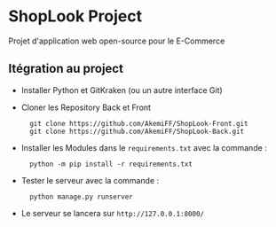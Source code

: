 # ShopLook Project

Projet d'application web open-source pour le E-Commerce

## Itégration au project

- Installer Python et GitKraken (ou un autre interface Git)
- Cloner les Repository Back et Front

        git clone https://github.com/AkemiFF/ShopLook-Front.git
        git clone https://github.com/AkemiFF/ShopLook-Back.git

- Installer les Modules dans le `requirements.txt` avec la commande :

        python -m pip install -r requirements.txt

- Tester le serveur avec la commande :

        python manage.py runserver

- Le serveur se lancera sur `http://127.0.0.1:8000/`
